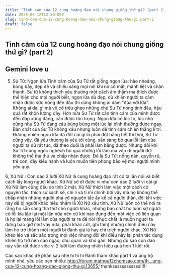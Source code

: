 ```yaml
---
title: "Tình cảm của 12 cung hoàng đạo nói chung giống thứ gì? (part 2)"
date: 2025-06-12T12:50:09Z
slug: tinh-cam-cua-12-cung-hoang-dao-noi-chung-giong-thu-gi-part-2
draft: false
---
```


## Tình cảm của 12 cung hoàng đạo nói chung giống thứ gì? (part 2)

## Gemini love u

5. Sử Tử: Ngọn lửa
Tình cảm của Sư Tử rất giống ngọn lửa: hào nhoáng, bóng bẩy, đẹp đẽ và chiếu sáng mọi nơi khi nó có mặt, mãnh liệt và chân thành. Sư tử không thích yêu thương một cách âm thầm mà thích được thể hiện cho mọi người biết, ngọn lửa dù đẹp, dù khiến người ta cảm nhận được sức nóng đến đâu thì cũng không ai dám "đùa với lửa". Không ai dại gì mà vô cớ trêu ghẹo những chú Sư Tử nóng tính đâu, hậu quả rất khôn lường đấy. Hơn nữa Sư Tử rất cần tình cảm của mình được đền đáp xứng đáng, cần được tôn trọng. Ngọn lửa có lúc to, lúc nhỏ cũng như Sử Tử đang cáu bùng bùng một lúc lại bình thường được ngay. Bản chất của Sư Tử không xấu nhưng luôn để tình cảm chiến thắng lí trí. Đương nhiên ngọn lửa đã đốt cái gì là phải đốt bằng hết thì thôi, Sư Tử cũng vậy, đã yêu thương là yêu tới cùng, sẵn sàng bỏ qua lỗi lầm của người ta dù rất tức, đã theo đuổi là phải làm bằng được. Nhưng đôi khi Sư Tử cũng ngốc nghếch bỏ qua những lỗi lầm mà vốn dĩ người đời không thể tha thứ và chấp nhận được. Đó là Sư Tử: nồng nàn, quyến rũ, trẻ con, đầy kiêu hành và luôn muốn tiên phong bảo vệ mọi người mình yêu quý.

6, Xử Nữ : Con dao 2 lưỡi
Xử Nữ là cung hoàng đạo rất có tài ăn nói và biết cách lấy lòng người khác. Xử Nữ sở dĩ được ví như con dao 2 lưỡi vì cái gì Xử Nữ làm cũng đều có tính 2 mặt. Xử Nữ thích làm việc một cách có nguyên tắc, thích sự sạch sẽ, chi li và tỉ mỉ chính bởi vậy mà họ không thể chấp nhận những người phá vỡ nguyên tắc ấy kể cả người thân, đôi khi việc này dễ bị người khác hiểu nhầm là Xử Nữ xấu tính. Xử Nữ luôn có thể nói ra rằng họ sẵn sàng tha thứ cho người khác, nhưng bản chất họ luôn sợ người có lỗi kia lặp lại một lần nữa nên cứ khi nào đụng đến một việc có liên quan là họ lại mang lỗi lầm của người ta ra để nói (thực chất là muốn người ta đừng bao giờ như vậy nữa, phải khăc cốt, ghi tâm) nhưng chính điều này làm họ trở thành một người bị đánh giá là hay chỉ trích người khác. Xử Nữ khéo léo vá sắc sảo trong mọi việc nhưng đôi khi điều này lại phản tác dụng khiến họ trở nên cao ngạo, chủ quan và khó gần. Nhưng dù sao con dao này vẫn rất được việc vì 2 lưỡi làm đương nhiên hiệu quả hơn 1 lưỡi rồi.

Các sao khác để phần sau nhé hì hì hì
Rảnh tham khảo part 1 và ủng hộ mình nhé, yêu các bạn nhiều: http://forum.matngu12chomsao.com/th...ung-cua-12-cung-hoang-dao-giong-thu-gi.13655/
thankssssssssssss!!!!!